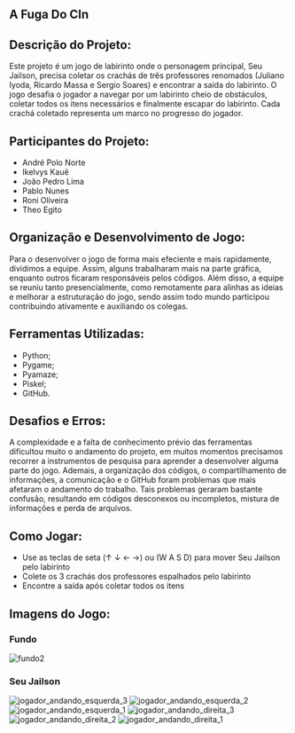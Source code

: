 ## A Fuga Do CIn

## Descrição do Projeto:
Este projeto é um jogo de labirinto onde o personagem principal, Seu Jailson, precisa coletar os crachás de três professores renomados (Juliano Iyoda, Ricardo Massa e Sergio Soares) e encontrar a saída do labirinto.
O jogo desafia o jogador a navegar por um labirinto cheio de obstáculos, coletar todos os itens necessários e finalmente escapar do labirinto. Cada crachá coletado representa um marco no progresso do jogador.

## Participantes do Projeto:
- André Polo Norte
- Ikelvys Kauê
- João Pedro Lima
- Pablo Nunes
- Roni Oliveira
- Theo Egito

## Organização e Desenvolvimento de Jogo:
Para o desenvolver o jogo de forma mais efeciente e mais rapidamente, dividimos a equipe. Assim, alguns trabalharam mais na parte gráfica, enquanto outros ficaram responsáveis pelos códigos. Além disso, a equipe se reuniu tanto presencialmente, como remotamente para alinhas as ideias e melhorar a estruturação do jogo, sendo assim todo mundo participou contribuindo ativamente e auxiliando os colegas.

## Ferramentas Utilizadas:
- Python;
- Pygame;
- Pyamaze;
- Piskel;
- GitHub.

## Desafios e Erros:
A complexidade e a falta de conhecimento prévio das ferramentas dificultou muito o andamento do projeto, em muitos momentos precisamos recorrer a instrumentos de pesquisa para aprender a desenvolver alguma parte do jogo. Ademais, a organização dos códigos, o compartilhamento de informações, a comunicação e o GitHub foram problemas que mais afetaram o andamento do trabalho. Tais problemas geraram bastante confusão, resultando em códigos desconexos ou incompletos, mistura de informações e perda de arquivos. 

## Como Jogar:
- Use as teclas de seta (↑ ↓ ← →) ou (W A S D) para mover Seu Jailson pelo labirinto
- Colete os 3 crachás dos professores espalhados pelo labirinto
- Encontre a saída após coletar todos os itens

## Imagens do Jogo:
### Fundo
![fundo2](https://github.com/user-attachments/assets/614b2404-13cc-4cca-9e9a-f19174706d30)
### Seu Jailson 
![jogador_andando_esquerda_3](https://github.com/user-attachments/assets/a421158d-2c14-4d82-a652-e35402a330e8)
![jogador_andando_esquerda_2](https://github.com/user-attachments/assets/06419107-5e0d-4899-87b3-def27f1082da)
![jogador_andando_esquerda_1](https://github.com/user-attachments/assets/ec8406f5-2db3-4eaa-ac4b-478bf479b5fe)
![jogador_andando_direita_3](https://github.com/user-attachments/assets/8fbc50b9-6211-4bf9-8f7b-e7610f495061)
![jogador_andando_direita_2](https://github.com/user-attachments/assets/630c869e-46e6-4fb3-b119-64804fc6a511)
![jogador_andando_direita_1](https://github.com/user-attachments/assets/08fff7d2-14f1-4614-8630-f6715abb0421)
